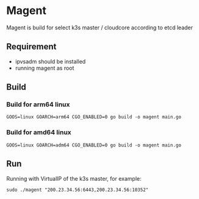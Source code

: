 # Magent

Magent is build for select k3s master / cloudcore according to etcd leader

## Requirement
* ipvsadm should be installed
* running magent as root

## Build 

### Build for arm64 linux

```shell
GOOS=linux GOARCH=arm64 CGO_ENABLED=0 go build -o magent main.go
```

### Build for amd64 linux
```shell
GOOS=linux GOARCH=adm64 CGO_ENABLED=0 go build -o magent main.go
```

## Run
Running with VirtualIP of the k3s master, for example:
```shell
sudo ./magent "200.23.34.56:6443,200.23.34.56:10352"
```